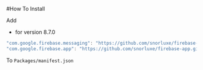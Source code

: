 #How To Install

Add


- for version 8.7.0
```csharp
"com.google.firebase.messaging": "https://github.com/snorluxe/firebase-messaging.git?path=Assets/_Root#8.7.0",
"com.google.firebase.app": "https://github.com/snorluxe/firebase-app.git?path=Assets/_Root#8.7.0",
```

To `Packages/manifest.json`